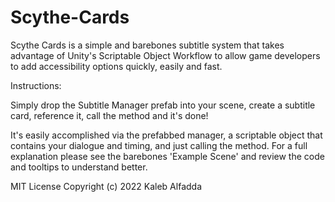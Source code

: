 # Scythe-Cards
Scythe Cards is a simple and barebones subtitle system that takes advantage
of Unity's Scriptable Object Workflow to allow game developers to add
accessibility options quickly, easily and fast.

Instructions:

Simply drop the Subtitle Manager prefab into your scene, create a subtitle card, reference it, call the method and it's done!

It's easily accomplished via the prefabbed manager, a scriptable object that contains your dialogue and timing, and just calling the method.
For a full explanation please see the barebones 'Example Scene' and review the code and tooltips to understand better.




MIT License
Copyright (c) 2022 Kaleb Alfadda
